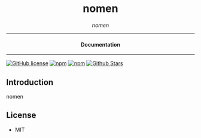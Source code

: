 

<div align="center">  
  <h1>nomen</h1>
</div>

<div align="center">  
<i>nomen</i>
</div>

---

<div align="center">
<h4>Documentation</h4>
</div>

---

[![GitHub license](https://img.shields.io/badge/license-MIT-blue.svg)](https://github.com/play-grounds/nomen/blob/gh-pages/LICENSE)
[![npm](https://img.shields.io/npm/v/play-nomen)](https://npmjs.com/package/play-nomen)
[![npm](https://img.shields.io/npm/dw/play-nomen.svg)](https://npmjs.com/package/play-nomen)
[![Github Stars](https://img.shields.io/github/stars/play-grounds/nomen.svg)](https://github.com/play-grounds/nomen/)

## Introduction

nomen

## License

- MIT
